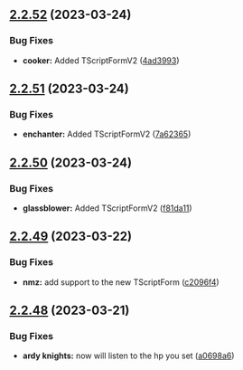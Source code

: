 ## [2.2.52](https://github.com/Torwent/wasp-free/compare/v2.2.51...v2.2.52) (2023-03-24)


### Bug Fixes

* **cooker:** Added TScriptFormV2 ([4ad3993](https://github.com/Torwent/wasp-free/commit/4ad399374c415cbf36ec89570a23f8db5420523c))



## [2.2.51](https://github.com/Torwent/wasp-free/compare/v2.2.50...v2.2.51) (2023-03-24)


### Bug Fixes

* **enchanter:** Added TScriptFormV2 ([7a62365](https://github.com/Torwent/wasp-free/commit/7a6236507b0708bcc4e985246c22fc6f1d01a92d))



## [2.2.50](https://github.com/Torwent/wasp-free/compare/v2.2.49...v2.2.50) (2023-03-24)


### Bug Fixes

* **glassblower:** Added TScriptFormV2 ([f81da11](https://github.com/Torwent/wasp-free/commit/f81da110782cf4154cdf7fcb69f0e0dd364ac4f3))



## [2.2.49](https://github.com/Torwent/wasp-free/compare/v2.2.48...v2.2.49) (2023-03-22)


### Bug Fixes

* **nmz:** add support to the new TScriptForm ([c2096f4](https://github.com/Torwent/wasp-free/commit/c2096f434cd786953c76f8e633e9ee9b277c5383))



## [2.2.48](https://github.com/Torwent/wasp-free/compare/v2.2.47...v2.2.48) (2023-03-21)


### Bug Fixes

* **ardy knights:** now will listen to the hp you set ([a0698a6](https://github.com/Torwent/wasp-free/commit/a0698a6c13b4a4798b9bb77895f2097cc76179bf))



